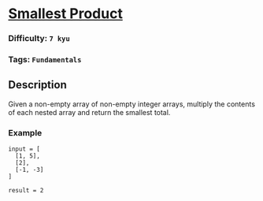 # [Smallest Product](https://www.codewars.com/kata/5b6b128783d648c4c4000129)

### Difficulty: `7 kyu`

### Tags: `Fundamentals`

## Description

Given a non-empty array of non-empty integer arrays, multiply the contents of each nested array and return the smallest total.

### Example

```
input = [
  [1, 5],
  [2],
  [-1, -3]
]

result = 2
```
